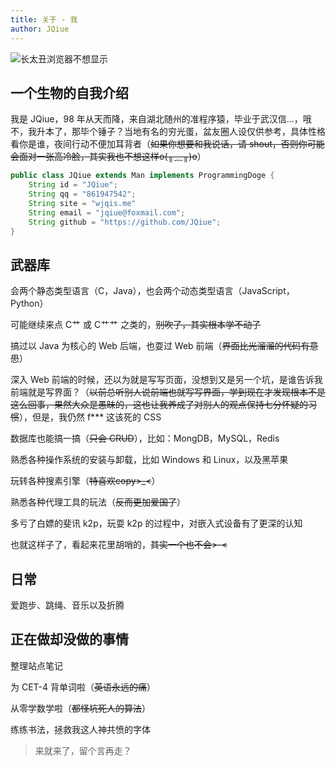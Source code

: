 ```yaml
---
title: 关于 - 我
author: JQiue
---
```


![长太丑浏览器不想显示]()

## 一个生物的自我介绍

我是 JQiue，98 年从天而降，来自湖北随州的准程序猿，毕业于武汉信...，哦不，我升本了，那毕个锤子？当地有名的穷光蛋，盆友圈人设仅供参考，具体性格看你是谁，夜间行动不便加耳背者（~~如果你想要和我说话，请 shout，否则你可能会面对一张高冷脸，其实我也不想这样o(╥﹏╥)o~~）

```java
public class JQiue extends Man implements ProgrammingDoge {
    String id = "JQiue";
    String qq = "861947542";
    String site = "wjqis.me"
    String email = "jqiue@foxmail.com";
    String github = "https://github.com/JQiue";
}
```

## 武器库

会两个静态类型语言（C，Java），也会两个动态类型语言（JavaScript，Python）

可能继续来点 C艹 或 C艹艹 之类的，~~别吹了，其实根本学不动了~~

搞过以 Java 为核心的 Web 后端，也耍过 Web 前端（~~界面比光溜溜的代码有意思~~）

深入 Web 前端的时候，还以为就是写写页面，没想到又是另一个坑，是谁告诉我前端就是写界面？（~~以前总听别人说前端也就写写界面，学到现在才发现根本不是这么回事，果然大众是愚昧的，这也让我养成了对别人的观点保持七分怀疑的习惯~~），但是，我仍然 f*** 这该死的 CSS

数据库也能搞一搞（~~只会 CRUD~~），比如：MongDB，MySQL，Redis

熟悉各种操作系统的安装与卸载，比如 Windows 和 Linux，以及黑苹果

玩转各种搜素引擎（~~特喜欢copy>_<~~）

熟悉各种代理工具的玩法（~~反而更加爱国了~~）

多亏了白嫖的斐讯 k2p，玩耍 k2p 的过程中，对嵌入式设备有了更深的认知

也就这样子了，看起来花里胡哨的，~~其实一个也不会>-<~~

## 日常

爱跑步、跳绳、音乐以及折腾

## 正在做却没做的事情

整理站点笔记

为 CET-4 背单词啦（~~英语永远的痛~~）

从零学数学啦（~~都怪坑死人的算法~~）

练练书法，拯救我这人神共愤的字体

> 来就来了，留个言再走？

